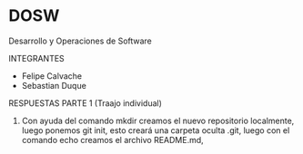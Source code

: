 # DOSW
Desarrollo y Operaciones de Software

INTEGRANTES
- Felipe Calvache
- Sebastian Duque

RESPUESTAS
PARTE 1 (Traajo individual)
1. Con ayuda del comando mkdir creamos el nuevo repositorio localmente, luego ponemos git init, esto
creará una carpeta oculta .git, luego con el comando echo creamos el archivo README.md, 
